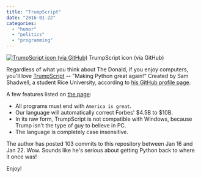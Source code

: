 ```yaml
---
title: "TrumpScript"
date: "2016-01-22"
categories: 
  - "humor"
  - "politics"
  - "programming"
---
```


[![TrumpScript icon (via GitHub)](https://camo.githubusercontent.com/18d3f8fad585ab3264d929793830ee8f8900b3bc/68747470733a2f2f7261772e6769746875622e636f6d2f73616d7368616477656c6c2f5472756d705363726970742f6d61737465722f5472756d705363726970742e6a7067)](https://github.com/samshadwell/TrumpScript) TrumpScript icon (via GitHub)

Regardless of what you think about The Donald, if you enjoy computers, you'll love [TrumpScript](https://github.com/samshadwell/TrumpScript) -- "Making Python great again!" Created by Sam Shadwell, a student Rice University, according to [his GitHub profile page](https://github.com/samshadwell).

A few features listed on [the page](https://github.com/samshadwell/TrumpScript):

- All programs must end with `America is great`.
- Our language will automatically correct Forbes' $4.5B to $10B.
- In its raw form, TrumpScript is not compatible with Windows, because Trump isn't the type of guy to believe in PC.
- The language is completely case insensitive.

The author has posted 103 commits to this repository between Jan 16 and Jan 22. Wow. Sounds like he's serious about getting Python back to where it once was!

Enjoy!
